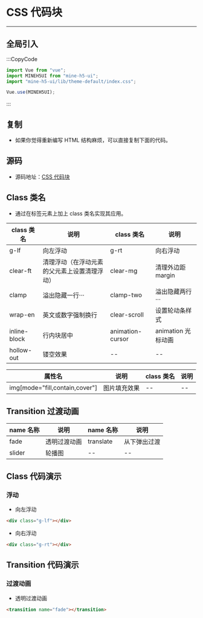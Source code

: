 # CSS 代码块

---

## 全局引入

:::CopyCode

```JavaScript
import Vue from "vue";
import MINEH5UI from "mine-h5-ui";
import "mine-h5-ui/lib/theme-default/index.css";

Vue.use(MINEH5UI);
```

:::

## 复制

- 如果你觉得重新编写 HTML 结构麻烦，可以直接复制下面的代码。

## 源码

- 源码地址：[CSS 代码块](https://github.com/biaov/MINE-H5-UI/blob/master/packages/theme-default/src/base.less)

## Class 类名

- 通过在标签元素上加上 class 类名实现其应用。

| class 类名   | 说明                                         | class 类名       | 说明               |
| ------------ | -------------------------------------------- | ---------------- | ------------------ |
| g-lf         | 向左浮动                                     | g-rt             | 向右浮动           |
| clear-ft     | 清理浮动（在浮动元素的父元素上设置清理浮动） | clear-mg         | 清理外边距 margin  |
| clamp        | 溢出隐藏一行···                              | clamp-two        | 溢出隐藏两行···    |
| wrap-en      | 英文或数字强制换行                           | clear-scroll     | 设置轮动条样式     |
| inline-block | 行内块居中                                   | animation-cursor | animation 光标动画 |
| hollow-out   | 镂空效果                                     | --               | --                 |

| 属性名                         | 说明         | class 类名 | 说明 |
| ------------------------------ | ------------ | ---------- | ---- |
| img[mode="fill,contain,cover"] | 图片填充效果 | --         | --   |

## Transition 过渡动画

| name 名称 | 说明         | name 名称 | 说明         |
| --------- | ------------ | --------- | ------------ |
| fade      | 透明过渡动画 | translate | 从下弹出过渡 |
| slider    | 轮播图       | --        | --           |

## Class 代码演示

### 浮动

- 向左浮动

```HTML
<div class="g-lf"></div>
```

- 向右浮动

```HTML
<div class="g-rt"></div>
```

## Transition 代码演示

### 过渡动画

- 透明过渡动画

```HTML
<transition name="fade"></transition>
```

